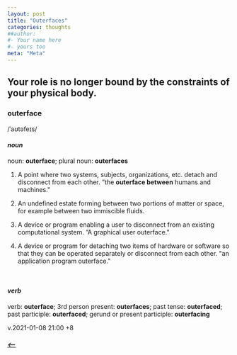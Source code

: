 ```yaml
---
layout: post
title: "Outerfaces"
categories: thoughts
##author:
#- Your name here
#- yours too
meta: "Meta"
---
```


## Your role is no longer bound by the constraints of your physical body.

### outerface
/ˈaʊtəfeɪs/

#### _noun_
noun: **outerface**; plural noun: **outerfaces**

1.    
    A point where two systems, subjects, organizations, etc. detach and disconnect from each other. ”the **outerface between** humans and machines."  

2.	 
    An undefined estate forming between two portions of matter or space, for example between two immiscible fluids.

3.  
    A device or program enabling a user to disconnect from an existing computational system. ”A graphical user outerface."  

4.  
    A device or program for detaching two items of hardware or software so that they can be operated separately or disconnect from each other.
    "an application program outerface."  

&nbsp;
#### _verb_
verb: **outerface**; 3rd person present: **outerfaces**; past tense: **outerfaced**; past participle: **outerfaced**; gerund or present participle: **outerfacing**

v.2021-01-08 21:00 +8

##### [⟵](/../../incomplete/index.html)
